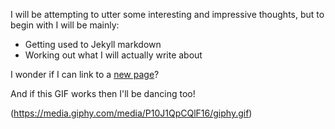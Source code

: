 I will be attempting to utter some interesting and impressive thoughts, but to begin with I will be mainly:

- Getting used to Jekyll markdown
- Working out what I will actually write about

I wonder if I can link to a [new page](page2.md)?

And if this GIF works then I'll be dancing too!

(https://media.giphy.com/media/P10J1QpCQlF16/giphy.gif)
